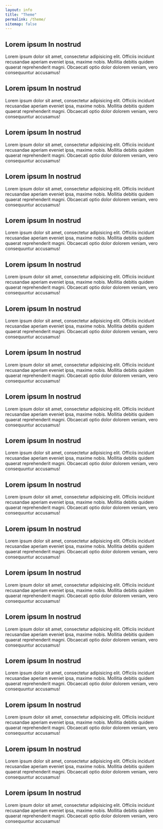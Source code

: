 ```yaml
---
layout: info
title: "Theme"
permalink: /theme/
sitemap: false
---
```


<section>
	<div class="layer layer-img b-lazy" data-src="/images/section-bgs/about-1.jpg"></div>
	<!-- <div class="layer layer-gradient layer-gradient-dark-reverse"></div> -->
	<div class="container">
		<div class="row">
			<div class="col-sm-4">
				<h2>Lorem ipsum In nostrud</h2>
				<p>Lorem ipsum dolor sit amet, consectetur adipisicing elit. Officiis incidunt recusandae aperiam eveniet ipsa, maxime nobis. Mollitia debitis quidem quaerat reprehenderit magni. Obcaecati optio dolor dolorem veniam, vero consequuntur accusamus!</p>
			</div>
		</div>
	</div>
</section>

<section class="-lightOnDark">
	<div class="layer layer-img b-lazy" data-src="/images/section-bgs/about-2.jpg"></div>
	<!-- <div class="layer layer-gradient layer-gradient-dark-reverse"></div> -->
	<div class="container">
		<div class="row">
			<div class="col-sm-4">
				<h2>Lorem ipsum In nostrud</h2>
				<p>Lorem ipsum dolor sit amet, consectetur adipisicing elit. Officiis incidunt recusandae aperiam eveniet ipsa, maxime nobis. Mollitia debitis quidem quaerat reprehenderit magni. Obcaecati optio dolor dolorem veniam, vero consequuntur accusamus!</p>
			</div>
		</div>
	</div>
</section>

<section>
	<div class="layer layer-img b-lazy" data-src="/images/section-bgs/about-3.jpg"></div>
	<!-- <div class="layer layer-gradient layer-gradient-dark-reverse"></div> -->
	<div class="container">
		<div class="row">
			<div class="col-sm-4">
				<h2>Lorem ipsum In nostrud</h2>
				<p>Lorem ipsum dolor sit amet, consectetur adipisicing elit. Officiis incidunt recusandae aperiam eveniet ipsa, maxime nobis. Mollitia debitis quidem quaerat reprehenderit magni. Obcaecati optio dolor dolorem veniam, vero consequuntur accusamus!</p>
			</div>
		</div>
	</div>
</section>

<section>
	<div class="layer layer-img b-lazy" data-src="/images/section-bgs/about-4.jpg"></div>
	<!-- <div class="layer layer-gradient layer-gradient-dark-reverse"></div> -->
	<div class="container">
		<div class="row">
			<div class="col-sm-4">
				<h2>Lorem ipsum In nostrud</h2>
				<p>Lorem ipsum dolor sit amet, consectetur adipisicing elit. Officiis incidunt recusandae aperiam eveniet ipsa, maxime nobis. Mollitia debitis quidem quaerat reprehenderit magni. Obcaecati optio dolor dolorem veniam, vero consequuntur accusamus!</p>
			</div>
		</div>
	</div>
</section>

<section class="-lightOnDark">
	<div class="layer layer-img b-lazy" data-src="/images/section-bgs/beach-1.jpg"></div>
	<!-- <div class="layer layer-gradient layer-gradient-dark-reverse"></div> -->
	<div class="container">
		<div class="row">
			<div class="col-sm-6">
				<h2>Lorem ipsum In nostrud</h2>
				<p>Lorem ipsum dolor sit amet, consectetur adipisicing elit. Officiis incidunt recusandae aperiam eveniet ipsa, maxime nobis. Mollitia debitis quidem quaerat reprehenderit magni. Obcaecati optio dolor dolorem veniam, vero consequuntur accusamus!</p>
			</div>
		</div>
	</div>
</section>

<section class="-lightOnDark">
	<div class="layer layer-img b-lazy" data-src="/images/section-bgs/beach-2.jpg"></div>
	<!-- <div class="layer layer-gradient layer-gradient-dark-reverse"></div> -->
	<div class="container">
		<div class="row">
			<div class="col-sm-6">
				<h2>Lorem ipsum In nostrud</h2>
				<p>Lorem ipsum dolor sit amet, consectetur adipisicing elit. Officiis incidunt recusandae aperiam eveniet ipsa, maxime nobis. Mollitia debitis quidem quaerat reprehenderit magni. Obcaecati optio dolor dolorem veniam, vero consequuntur accusamus!</p>
			</div>
		</div>
	</div>
</section>

<section class="-lightOnDark">
	<div class="layer layer-img b-lazy" data-src="/images/section-bgs/IMG_0887.jpg"></div>
	<div class="layer layer-gradient layer-gradient-dark-reverse"></div>
	<div class="container">
		<div class="row">
			<div class="col-sm-6 col-sm-offset-3">
				<h2>Lorem ipsum In nostrud</h2>
				<p>Lorem ipsum dolor sit amet, consectetur adipisicing elit. Officiis incidunt recusandae aperiam eveniet ipsa, maxime nobis. Mollitia debitis quidem quaerat reprehenderit magni. Obcaecati optio dolor dolorem veniam, vero consequuntur accusamus!</p>
			</div>
		</div>
	</div>
</section>

<section class="-lightOnDark">
	<div class="layer layer-img b-lazy" data-src="/images/section-bgs/IMG_0919.jpg"></div>
	<div class="layer layer-gradient layer-gradient-dark-reverse"></div>
	<div class="container">
		<div class="row">
			<div class="col-sm-6 col-sm-offset-3">
				<h2>Lorem ipsum In nostrud</h2>
				<p>Lorem ipsum dolor sit amet, consectetur adipisicing elit. Officiis incidunt recusandae aperiam eveniet ipsa, maxime nobis. Mollitia debitis quidem quaerat reprehenderit magni. Obcaecati optio dolor dolorem veniam, vero consequuntur accusamus!</p>
			</div>
		</div>
	</div>
</section>

<section class="-lightOnDark">
	<div class="layer layer-img b-lazy" data-src="/images/section-bgs/IMG_0947.jpg"></div>
	<div class="container">
		<div class="row">
			<div class="col-sm-4">
				<h2>Lorem ipsum In nostrud</h2>
				<p>Lorem ipsum dolor sit amet, consectetur adipisicing elit. Officiis incidunt recusandae aperiam eveniet ipsa, maxime nobis. Mollitia debitis quidem quaerat reprehenderit magni. Obcaecati optio dolor dolorem veniam, vero consequuntur accusamus!</p>
			</div>
		</div>
	</div>
</section>

<section class="-lightOnDark">
	<div class="layer layer-img b-lazy" data-src="/images/section-bgs/IMG_0959.jpg"></div>
	<div class="container">
		<div class="row">
			<div class="col-sm-6">
				<h2>Lorem ipsum In nostrud</h2>
				<p>Lorem ipsum dolor sit amet, consectetur adipisicing elit. Officiis incidunt recusandae aperiam eveniet ipsa, maxime nobis. Mollitia debitis quidem quaerat reprehenderit magni. Obcaecati optio dolor dolorem veniam, vero consequuntur accusamus!</p>
			</div>
		</div>
	</div>
</section>

<section class="-lightOnDark">
	<div class="layer layer-img b-lazy" data-src="/images/section-bgs/IMG_0961.jpg"></div>
	<div class="container">
		<div class="row">
			<div class="col-sm-4">
				<h2>Lorem ipsum In nostrud</h2>
				<p>Lorem ipsum dolor sit amet, consectetur adipisicing elit. Officiis incidunt recusandae aperiam eveniet ipsa, maxime nobis. Mollitia debitis quidem quaerat reprehenderit magni. Obcaecati optio dolor dolorem veniam, vero consequuntur accusamus!</p>
			</div>
		</div>
	</div>
</section>

<section class="-lightOnDark">
	<div class="layer layer-img b-lazy" data-src="/images/section-bgs/IMG_0963.jpg"></div>
	<div class="container">
		<div class="row">
			<div class="col-sm-4">
				<h2>Lorem ipsum In nostrud</h2>
				<p>Lorem ipsum dolor sit amet, consectetur adipisicing elit. Officiis incidunt recusandae aperiam eveniet ipsa, maxime nobis. Mollitia debitis quidem quaerat reprehenderit magni. Obcaecati optio dolor dolorem veniam, vero consequuntur accusamus!</p>
			</div>
		</div>
	</div>
</section>

<section class="-lightOnDark">
	<div class="layer layer-img b-lazy" data-src="/images/section-bgs/IMG_0965.jpg"></div>
	<div class="container">
		<div class="row">
			<div class="col-sm-4">
				<h2>Lorem ipsum In nostrud</h2>
				<p>Lorem ipsum dolor sit amet, consectetur adipisicing elit. Officiis incidunt recusandae aperiam eveniet ipsa, maxime nobis. Mollitia debitis quidem quaerat reprehenderit magni. Obcaecati optio dolor dolorem veniam, vero consequuntur accusamus!</p>
			</div>
		</div>
	</div>
</section>

<section class="-lightOnDark">
	<div class="layer layer-img b-lazy" data-src="/images/section-bgs/IMG_0967.jpg"></div>
	<div class="container">
		<div class="row">
			<div class="col-sm-4 col-sm-offset-8">
				<h2>Lorem ipsum In nostrud</h2>
				<p>Lorem ipsum dolor sit amet, consectetur adipisicing elit. Officiis incidunt recusandae aperiam eveniet ipsa, maxime nobis. Mollitia debitis quidem quaerat reprehenderit magni. Obcaecati optio dolor dolorem veniam, vero consequuntur accusamus!</p>
			</div>
		</div>
	</div>
</section>

<section class="-lightOnDark">
	<div class="layer layer-img b-lazy" data-src="/images/section-bgs/IMG_0973.jpg"></div>
	<div class="container">
		<div class="row">
			<div class="col-sm-6 col-sm-offset-6">
				<h2>Lorem ipsum In nostrud</h2>
				<p>Lorem ipsum dolor sit amet, consectetur adipisicing elit. Officiis incidunt recusandae aperiam eveniet ipsa, maxime nobis. Mollitia debitis quidem quaerat reprehenderit magni. Obcaecati optio dolor dolorem veniam, vero consequuntur accusamus!</p>
			</div>
		</div>
	</div>
</section>

<section class="-lightOnDark">
	<div class="layer layer-img b-lazy" data-src="/images/section-bgs/IMG_0979.jpg"></div>
	<div class="container">
		<div class="row">
			<div class="col-sm-6 col-sm-offset-6">
				<h2>Lorem ipsum In nostrud</h2>
				<p>Lorem ipsum dolor sit amet, consectetur adipisicing elit. Officiis incidunt recusandae aperiam eveniet ipsa, maxime nobis. Mollitia debitis quidem quaerat reprehenderit magni. Obcaecati optio dolor dolorem veniam, vero consequuntur accusamus!</p>
			</div>
		</div>
	</div>
</section>

<section class="-lightOnDark">
	<div class="layer layer-img b-lazy" data-src="/images/section-bgs/IMG_0980.jpg"></div>
	<div class="container">
		<div class="row">
			<div class="col-sm-6 col-sm-offset-6">
				<h2>Lorem ipsum In nostrud</h2>
				<p>Lorem ipsum dolor sit amet, consectetur adipisicing elit. Officiis incidunt recusandae aperiam eveniet ipsa, maxime nobis. Mollitia debitis quidem quaerat reprehenderit magni. Obcaecati optio dolor dolorem veniam, vero consequuntur accusamus!</p>
			</div>
		</div>
	</div>
</section>

<section class="-lightOnDark">
	<div class="layer layer-img b-lazy" data-src="/images/section-bgs/IMG_0996.jpg"></div>
	<div class="layer layer-gradient layer-gradient-dark-reverse"></div>
	<div class="container">
		<div class="row">
			<div class="col-sm-4 col-sm-offset-8">
				<h2>Lorem ipsum In nostrud</h2>
				<p>Lorem ipsum dolor sit amet, consectetur adipisicing elit. Officiis incidunt recusandae aperiam eveniet ipsa, maxime nobis. Mollitia debitis quidem quaerat reprehenderit magni. Obcaecati optio dolor dolorem veniam, vero consequuntur accusamus!</p>
			</div>
		</div>
	</div>
</section>
